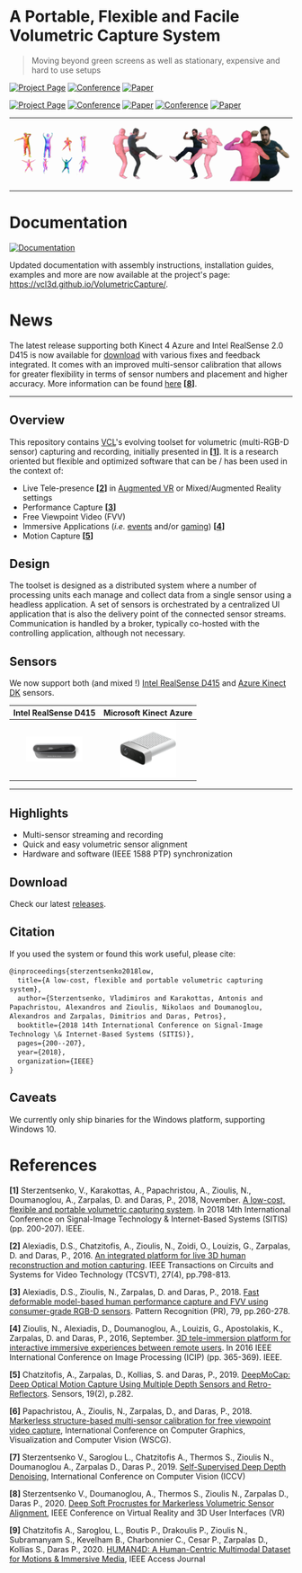 # A Portable, Flexible and Facile Volumetric Capture System

> Moving beyond green screens as well as stationary, expensive and hard to use setups  

[![Project Page](http://img.shields.io/badge/Volumetric-Capture-blueviolet.svg?style=plastic)](https://vcl3d.github.io/VolumetricCapture/)
[![Conference](http://img.shields.io/badge/SITIS-2018-blue.svg?style=plastic)]()
[![Paper](http://img.shields.io/badge/paper-arxiv.1909.01207-critical.svg?style=plastic)](https://arxiv.org/pdf/1909.01207.pdf)

[![Project Page](http://img.shields.io/badge/Volumetric-Calibration-blueviolet.svg?style=plastic)](https://vcl3d.github.io/StructureNet/)
[![Conference](http://img.shields.io/badge/IEEEVR-2020-blue.svg?style=plastic)](http://ieeevr.org/2020/)
[![Paper](http://img.shields.io/badge/paper-arxiv.2003.10176-critical.svg?style=plastic)](https://arxiv.org/pdf/2003.10176.pdf)
[![Conference](http://img.shields.io/badge/WSCG-2018-blue.svg?style=plastic)]()
[![Paper](http://img.shields.io/badge/paper-iti-critical.svg?style=plastic)](https://www.iti.gr/iti/files/document/publications/S05-Markerless%20Structure-based%20Calibration.pdf)

_______

![Volumetric Capture Banner](./assets/images/header.png)
_______

# Documentation
[![Documentation](http://img.shields.io/badge/documentation-green.svg?style=plastic)](https://vcl3d.github.io/VolumetricCapture/)

Updated documentation with assembly instructions, installation guides, examples and more are now available at the project's page: https://vcl3d.github.io/VolumetricCapture/.

# News
The latest release supporting both Kinect 4 Azure and Intel RealSense 2.0 D415 is now available for [download](https://github.com/VCL3D/VolumetricCapture/releases/tag/5.0.0) with various fixes and feedback integrated.
It comes with an improved multi-sensor calibration that allows for greater flexibility in terms of sensor numbers and placement and higher accuracy.
More information can be found [here](https://vcl3d.github.io/StructureNet/) __\[[8](#StructureNet)\]__.

_______
## Overview

This repository contains [VCL](https://vcl.iti.gr)'s evolving toolset for volumetric (multi-RGB-D sensor) capturing and recording, initially presented in __\[[1](#VolCap)\]__.
It is a research oriented but flexible and optimized software that can be / has been used in the context of:

* Live Tele-presence __\[[2](#Integrated)\]__ in [Augmented VR](https://www.youtube.com/watch?v=7O_TrhtmP5Q) or Mixed/Augmented Reality settings
* Performance Capture __\[[3](#PerfCap)\]__
* Free Viewpoint Video (FVV)
* Immersive Applications (_i.e._ [events](https://www.youtube.com/watch?v=J3zJmMNxV0k) and/or [gaming](https://www.youtube.com/watch?v=nK7pC41YjZY)) __\[[4](#Platform)\]__
* Motion Capture __\[[5](#DeepMoCap)\]__

## Design

The toolset is designed as a distributed system where a number of processing units each manage and collect data from a single sensor using a headless application.
A set of sensors is orchestrated by a centralized UI application that is also the delivery point of the connected sensor streams.
Communication is handled by a broker, typically co-hosted with the controlling application, although not necessary.

## Sensors

We now support both (and mixed !) [Intel RealSense D415](https://www.intelrealsense.com/) and [Azure Kinect DK](https://azure.microsoft.com/en-in/services/kinect-dk/) sensors.

| Intel RealSense D415  |  Microsoft Kinect Azure |
|:-------------------------:|:-------------------------:|
| <img alt="Intel RealSense D415" src="./assets/images/stereo_DT_d415_front-crop1a-1.png" width="100"> | <img alt="Azure Kinect DK" src="./assets/images/icons/k4a_actual.png" width="100"> |

_______

## Highlights

* Multi-sensor streaming and recording
* Quick and easy volumetric sensor alignment
* Hardware and software (IEEE 1588 PTP) synchronization

## Download

Check our latest [releases](https://github.com/VCL3D/VolumetricCapture/releases).

## Citation

If you used the system or found this work useful, please cite:
```
@inproceedings{sterzentsenko2018low,
  title={A low-cost, flexible and portable volumetric capturing system},
  author={Sterzentsenko, Vladimiros and Karakottas, Antonis and Papachristou, Alexandros and Zioulis, Nikolaos and Doumanoglou, Alexandros and Zarpalas, Dimitrios and Daras, Petros},
  booktitle={2018 14th International Conference on Signal-Image Technology \& Internet-Based Systems (SITIS)},
  pages={200--207},
  year={2018},
  organization={IEEE}
}
```

## Caveats
We currently only ship binaries for the Windows platform, supporting Windows 10.

# References
<a name="VolCap"/> __\[1\]__ Sterzentsenko, V., Karakottas, A., Papachristou, A., Zioulis, N., Doumanoglou, A., Zarpalas, D. and Daras, P., 2018, November. [A low-cost, flexible and portable volumetric capturing system](https://www.iti.gr/iti/files/document/publications/low-cost-flexible.pdf). In 2018 14th International Conference on Signal-Image Technology & Internet-Based Systems (SITIS) (pp. 200-207). IEEE.

<a name="Integrated"/> __\[2\]__ Alexiadis, D.S., Chatzitofis, A., Zioulis, N., Zoidi, O., Louizis, G., Zarpalas, D. and Daras, P., 2016. [An integrated platform for live 3D human reconstruction and motion capturing](https://arxiv.org/ftp/arxiv/papers/1712/1712.03084.pdf). IEEE Transactions on Circuits and Systems for Video Technology (TCSVT), 27(4), pp.798-813.

<a name="PerfCap"/> __\[3\]__ Alexiadis, D.S., Zioulis, N., Zarpalas, D. and Daras, P., 2018. [Fast deformable model-based human performance capture and FVV using consumer-grade RGB-D sensors](https://www.iti.gr/iti/files/document/publications/RGB-D_09-03-2018.pdf). Pattern Recognition (PR), 79, pp.260-278.

<a name="Platform"/> __\[4\]__ Zioulis, N., Alexiadis, D., Doumanoglou, A., Louizis, G., Apostolakis, K., Zarpalas, D. and Daras, P., 2016, September. [3D tele-immersion platform for interactive immersive experiences between remote users](https://www.iti.gr/iti/files/document/publications/cameraReady.pdf). In 2016 IEEE International Conference on Image Processing (ICIP) (pp. 365-369). IEEE.

<a name="DeepMoCap"/> __\[5\]__ Chatzitofis, A., Zarpalas, D., Kollias, S. and Daras, P., 2019. [DeepMoCap: Deep Optical Motion Capture Using Multiple Depth Sensors and Retro-Reflectors](https://www.mdpi.com/1424-8220/19/2/282). Sensors, 19(2), p.282.

<a name="Markerless"/> __\[6\]__ Papachristou, A., Zioulis, N., Zarpalas, D., and Daras, P., 2018. [Markerless structure-based multi-sensor calibration for free viewpoint video capture](https://www.iti.gr/iti/files/document/publications/S05-Markerless%20Structure-based%20Calibration.pdf), International Conference on Computer Graphics, Visualization and Computer Vision (WSCG).

<a name="Denoising"/> __\[7\]__ Sterzentsenko V., Saroglou L., Chatzitofis A., Thermos S., Zioulis N., Doumanoglou A., Zarpalas D., Daras P., 2019. [Self-Supervised Deep Depth Denoising](https://www.iti.gr/iti/files/document/publications/190901193b.pdf), International Conference on Computer Vision (ICCV)

<a name="StructureNet"/> __\[8\]__ Sterzentsenko V., Doumanoglou, A., Thermos S., Zioulis N., Zarpalas D., Daras P., 2020. [Deep Soft Procrustes for Markerless Volumetric Sensor Alignment](https://arxiv.org/pdf/2003.10176.pdf), IEEE Conference on Virtual Reality and 3D User Interfaces (VR)

<a name="HUMAN4D"/> __\[9\]__ Chatzitofis A., Saroglou, L., Boutis P., Drakoulis P., Zioulis N., Subramanyam S., Kevelham B., Charbonnier C., Cesar P., Zarpalas D., Kollias S., Daras P., 2020. [HUMAN4D: A Human-Centric Multimodal Dataset for Motions & Immersive Media](https://ieeexplore.ieee.org/iel7/6287639/8948470/09204617.pdf), IEEE Access Journal
